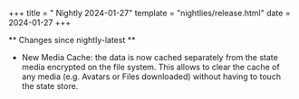 +++
title = " Nightly 2024-01-27"
template = "nightlies/release.html"
date = 2024-01-27
+++

** Changes since nightly-latest **
- New Media Cache: the data is now cached separately from the state media encrypted on the file system. This allows to clear the cache of any media (e.g. Avatars or Files downloaded) without having to touch the state store.


